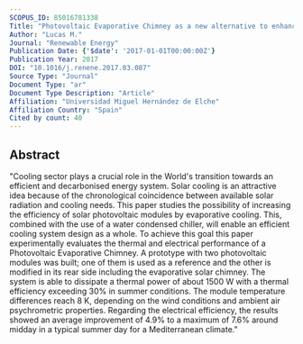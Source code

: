 ```yaml
---
SCOPUS_ID: 85016781338
Title: "Photovoltaic Evaporative Chimney as a new alternative to enhance solar cooling"
Author: "Lucas M."
Journal: "Renewable Energy"
Publication Date: {'$date': '2017-01-01T00:00:00Z'}
Publication Year: 2017
DOI: "10.1016/j.renene.2017.03.087"
Source Type: "Journal"
Document Type: "ar"
Document Type Description: "Article"
Affiliation: "Universidad Miguel Hernández de Elche"
Affiliation Country: "Spain"
Cited by count: 40
---
```


## Abstract
"Cooling sector plays a crucial role in the World's transition towards an efficient and decarbonised energy system. Solar cooling is an attractive idea because of the chronological coincidence between available solar radiation and cooling needs. This paper studies the possibility of increasing the efficiency of solar photovoltaic modules by evaporative cooling. This, combined with the use of a water condensed chiller, will enable an efficient cooling system design as a whole. To achieve this goal this paper experimentally evaluates the thermal and electrical performance of a Photovoltaic Evaporative Chimney. A prototype with two photovoltaic modules was built; one of them is used as a reference and the other is modified in its rear side including the evaporative solar chimney. The system is able to dissipate a thermal power of about 1500 W with a thermal efficiency exceeding 30% in summer conditions. The module temperature differences reach 8 K, depending on the wind conditions and ambient air psychrometric properties. Regarding the electrical efficiency, the results showed an average improvement of 4.9% to a maximum of 7.6% around midday in a typical summer day for a Mediterranean climate."
